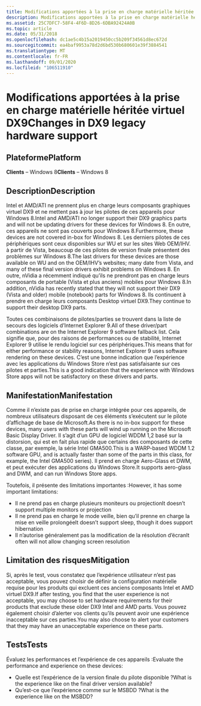 ```yaml
---
title: Modifications apportées à la prise en charge matérielle héritée virtuel DX9
description: Modifications apportées à la prise en charge matérielle héritée virtuel DX9
ms.assetid: 25C7DFC7-58F4-4F6D-8D26-6DBA92424A0B
ms.topic: article
ms.date: 05/31/2018
ms.openlocfilehash: dc1ae5c4b15a2019450cc5b209f34561d8ec672d
ms.sourcegitcommit: ea4baf9953a78d2d6bd530b680601e39f3884541
ms.translationtype: MT
ms.contentlocale: fr-FR
ms.lasthandoff: 09/01/2020
ms.locfileid: "106511910"
---
```

# <a name="changes-in-dx9-legacy-hardware-support"></a><span data-ttu-id="0ff1a-103">Modifications apportées à la prise en charge matérielle héritée virtuel DX9</span><span class="sxs-lookup"><span data-stu-id="0ff1a-103">Changes in DX9 legacy hardware support</span></span>

## <a name="platform"></a><span data-ttu-id="0ff1a-104">Plateforme</span><span class="sxs-lookup"><span data-stu-id="0ff1a-104">Platform</span></span>

<span data-ttu-id="0ff1a-105">**Clients** – Windows 8</span><span class="sxs-lookup"><span data-stu-id="0ff1a-105">**Clients** – Windows 8</span></span> 


## <a name="description"></a><span data-ttu-id="0ff1a-106">Description</span><span class="sxs-lookup"><span data-stu-id="0ff1a-106">Description</span></span>

<span data-ttu-id="0ff1a-107">Intel et AMD/ATI ne prennent plus en charge leurs composants graphiques virtuel DX9 et ne mettent pas à jour les pilotes de ces appareils pour Windows 8.</span><span class="sxs-lookup"><span data-stu-id="0ff1a-107">Intel and AMD/ATI no longer support their DX9 graphics parts and will not be updating drivers for these devices for Windows 8.</span></span> <span data-ttu-id="0ff1a-108">En outre, ces appareils ne sont pas couverts pour Windows 8.</span><span class="sxs-lookup"><span data-stu-id="0ff1a-108">Furthermore, these devices are not covered in-box for Windows 8.</span></span> <span data-ttu-id="0ff1a-109">Les derniers pilotes de ces périphériques sont ceux disponibles sur WU et sur les sites Web OEM/IHV. à partir de Vista, beaucoup de ces pilotes de version finale présentent des problèmes sur Windows 8.</span><span class="sxs-lookup"><span data-stu-id="0ff1a-109">The last drivers for these devices are those available on WU and on the OEM/IHV’s websites; many date from Vista, and many of these final version drivers exhibit problems on Windows 8.</span></span> <span data-ttu-id="0ff1a-110">En outre, nVidia a récemment indiqué qu’ils ne prendront pas en charge leurs composants de portable (Vista et plus anciens) mobiles pour Windows 8.</span><span class="sxs-lookup"><span data-stu-id="0ff1a-110">In addition, nVidia has recently stated that they will not support their DX9 (Vista and older) mobile (notebook) parts for Windows 8.</span></span> <span data-ttu-id="0ff1a-111">Ils continuent à prendre en charge leurs composants Desktop virtuel DX9.</span><span class="sxs-lookup"><span data-stu-id="0ff1a-111">They continue to support their desktop DX9 parts.</span></span>

<span data-ttu-id="0ff1a-112">Toutes ces combinaisons de pilotes/parties se trouvent dans la liste de secours des logiciels d’Internet Explorer 9.</span><span class="sxs-lookup"><span data-stu-id="0ff1a-112">All of these driver/part combinations are on the Internet Explorer 9 software fallback list.</span></span> <span data-ttu-id="0ff1a-113">Cela signifie que, pour des raisons de performances ou de stabilité, Internet Explorer 9 utilise le rendu logiciel sur ces périphériques.</span><span class="sxs-lookup"><span data-stu-id="0ff1a-113">This means that for either performance or stability reasons, Internet Explorer 9 uses software rendering on these devices.</span></span> <span data-ttu-id="0ff1a-114">C’est une bonne indication que l’expérience avec les applications du Windows Store n’est pas satisfaisante sur ces pilotes et parties.</span><span class="sxs-lookup"><span data-stu-id="0ff1a-114">This is a good indication that the experience with Windows Store apps will not be satisfactory on these drivers and parts.</span></span>

## <a name="manifestation"></a><span data-ttu-id="0ff1a-115">Manifestation</span><span class="sxs-lookup"><span data-stu-id="0ff1a-115">Manifestation</span></span>

<span data-ttu-id="0ff1a-116">Comme il n’existe pas de prise en charge intégrée pour ces appareils, de nombreux utilisateurs disposant de ces éléments s’exécutent sur le pilote d’affichage de base de Microsoft.</span><span class="sxs-lookup"><span data-stu-id="0ff1a-116">As there is no in-box support for these devices, many users with these parts will wind up running on the Microsoft Basic Display Driver.</span></span> <span data-ttu-id="0ff1a-117">Il s’agit d’un GPU de logiciel WDDM 1,2 basé sur la distorsion, qui est en fait plus rapide que certains des composants de cette classe, par exemple, la série Intel GMA500.</span><span class="sxs-lookup"><span data-stu-id="0ff1a-117">This is a WARP-based WDDM 1.2 software GPU, and is actually faster than some of the parts in this class, for example, the Intel GMA500 series).</span></span> <span data-ttu-id="0ff1a-118">Il prend en charge Aero-Glass et DWM, et peut exécuter des applications du Windows Store.</span><span class="sxs-lookup"><span data-stu-id="0ff1a-118">It supports aero-glass and DWM, and can run Windows Store apps.</span></span>

<span data-ttu-id="0ff1a-119">Toutefois, il présente des limitations importantes :</span><span class="sxs-lookup"><span data-stu-id="0ff1a-119">However, it has some important limitations:</span></span>

-   <span data-ttu-id="0ff1a-120">Il ne prend pas en charge plusieurs moniteurs ou projection</span><span class="sxs-lookup"><span data-stu-id="0ff1a-120">It doesn’t support multiple monitors or projection</span></span>
-   <span data-ttu-id="0ff1a-121">Il ne prend pas en charge le mode veille, bien qu’il prenne en charge la mise en veille prolongée</span><span class="sxs-lookup"><span data-stu-id="0ff1a-121">It doesn’t support sleep, though it does support hibernation</span></span>
-   <span data-ttu-id="0ff1a-122">Il n’autorise généralement pas la modification de la résolution d’écran</span><span class="sxs-lookup"><span data-stu-id="0ff1a-122">It often will not allow changing screen resolution</span></span>

## <a name="mitigation"></a><span data-ttu-id="0ff1a-123">Limitation des risques</span><span class="sxs-lookup"><span data-stu-id="0ff1a-123">Mitigation</span></span>

<span data-ttu-id="0ff1a-124">Si, après le test, vous constatez que l’expérience utilisateur n’est pas acceptable, vous pouvez choisir de définir la configuration matérielle requise pour les produits qui excluent ces anciens composants Intel et AMD virtuel DX9.</span><span class="sxs-lookup"><span data-stu-id="0ff1a-124">If after testing, you find that the user experience is not acceptable, you may choose to set hardware requirements for their products that exclude these older DX9 Intel and AMD parts.</span></span> <span data-ttu-id="0ff1a-125">Vous pouvez également choisir d’alerter vos clients qu’ils peuvent avoir une expérience inacceptable sur ces parties.</span><span class="sxs-lookup"><span data-stu-id="0ff1a-125">You may also choose to alert your customers that they may have an unacceptable experience on these parts.</span></span>

## <a name="tests"></a><span data-ttu-id="0ff1a-126">Tests</span><span class="sxs-lookup"><span data-stu-id="0ff1a-126">Tests</span></span>

<span data-ttu-id="0ff1a-127">Évaluez les performances et l’expérience de ces appareils :</span><span class="sxs-lookup"><span data-stu-id="0ff1a-127">Evaluate the performance and experience on these devices:</span></span>

-   <span data-ttu-id="0ff1a-128">Quelle est l’expérience de la version finale du pilote disponible ?</span><span class="sxs-lookup"><span data-stu-id="0ff1a-128">What is the experience like on the final driver version available?</span></span>
-   <span data-ttu-id="0ff1a-129">Qu’est-ce que l’expérience comme sur le MSBDD ?</span><span class="sxs-lookup"><span data-stu-id="0ff1a-129">What is the experience like on the MSBDD?</span></span>

 

 




